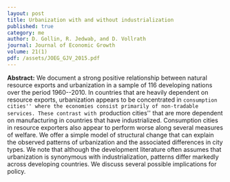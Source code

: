 ```yaml
---
layout: post
title: Urbanization with and without industrialization
published: true
category: me
author: D. Gollin, R. Jedwab, and D. Vollrath
journal: Journal of Economic Growth
volume: 21(1)
pdf: /assets/JOEG_GJV_2015.pdf
---
```


**Abstract:** We document a strong positive relationship between natural resource exports and urbanization in a sample of 116 developing nations over the period 1960--2010. In countries that are heavily dependent on resource exports, urbanization appears to be concentrated in ``consumption cities'' where the economies consist primarily of non-tradable services. These contrast with ``production cities'' that are more dependent on manufacturing in countries that have industrialized. Consumption cities in resource exporters also appear to perform worse along several measures of welfare. We offer a simple model of structural change that can explain the observed patterns of urbanization and the associated differences in city types. We note that although the development literature often assumes that urbanization is synonymous with industrialization, patterns differ markedly across developing countries. We discuss several possible implications for policy.